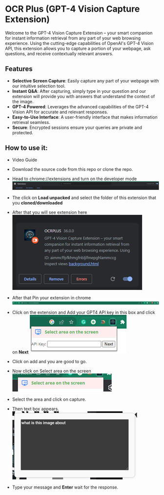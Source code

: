 # OCR Plus (GPT-4 Vision Capture Extension)

Welcome to the GPT-4 Vision Capture Extension – your smart companion for instant information retrieval from any part of your web browsing experience. Using the cutting-edge capabilities of OpenAI's GPT-4 Vision API, this extension allows you to capture a portion of your webpage, ask questions, and receive contextually relevant answers.

## Features

- **Selective Screen Capture**: Easily capture any part of your webpage with our intuitive selection tool.
- **Instant Q&A**: After capturing, simply type in your question and our extension will provide you with answers that understand the context of the image.
- **GPT-4 Powered**: Leverages the advanced capabilities of the GPT-4 Vision API for accurate and relevant responses.
- **Easy-to-Use Interface**: A user-friendly interface that makes information retrieval seamless.
- **Secure**: Encrypted sessions ensure your queries are private and protected.

## How to use it:

- Video Guide

- Download the source code from this repo or clone the repo.
- Head to chrome://extensions and turn on the developer mode
  ![Pasted image](./extentionImageAndVids/Pastedimage%2020231110194226.png)
- The click on **Load unpacked** and select the folder of this extension that you **cloned/downloaded** 
- After that you will see extension here ![Pasted image](./extentionImageAndVids/Pastedimage%2020231110195610.png)

- After that Pin your extension in chrome
![](extentionImageAndVids/Pastedimage%2020231110195726.png)
- Click on the extension and Add your GPT4 API key in this box and click on **Next**
![](./extentionImageAndVids/Pastedimage%2020231110201034.png)
- Click on add and you are good to go.
- Now click on Select area on the screen
![](./extentionImageAndVids/Pastedimage%2020231110201440.png)
- Select the area and click on capture.
- Then text box appears.
![](./extentionImageAndVids/Pastedimage%2020231110201629.png)
- Type your message and **Enter** wait for the response.